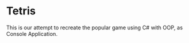 Tetris
======

This is our attempt to recreate the popular game using C# with OOP, as Console Application.
